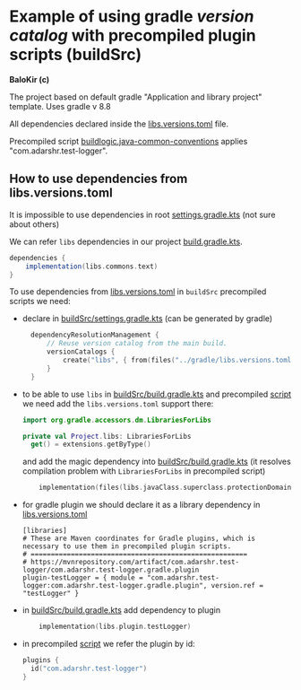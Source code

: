 # Example of using gradle *version catalog* with precompiled plugin scripts (buildSrc) 

__BaloKir (c)__

The project based on default gradle "Application and library project" template.
Uses gradle v 8.8

All dependencies declared inside the [libs.versions.toml](gradle/libs.versions.toml) file.

Precompiled script [buildlogic.java-common-conventions](buildSrc/src/main/kotlin/buildlogic.java-common-conventions.gradle.kts)
applies "com.adarshr.test-logger".

## How to use dependencies from libs.versions.toml

It is impossible to use dependencies in root [settings.gradle.kts](settings.gradle.kts) (not sure about others) 

We can refer `libs` dependencies in our project [build.gradle.kts](app/build.gradle.kts).
````gradle
dependencies {
    implementation(libs.commons.text)
}
````

To use dependencies from [libs.versions.toml](gradle/libs.versions.toml) in `buildSrc` precompiled scripts we need:
* declare in  [buildSrc/settings.gradle.kts](buildSrc/settings.gradle.kts) (can be generated by gradle)
  ````kotlin
    dependencyResolutionManagement {
        // Reuse version catalog from the main build.
        versionCatalogs {
            create("libs", { from(files("../gradle/libs.versions.toml")) })
        }
    }
  ````
* to be able to use `libs` in [buildSrc/build.gradle.kts](buildSrc/build.gradle.kts) 
and precompiled [script](buildSrc/src/main/kotlin/buildlogic.java-common-conventions.gradle.kts) 
we need add the `libs.versions.toml` support there:
  ````kotlin
  import org.gradle.accessors.dm.LibrariesForLibs

  private val Project.libs: LibrariesForLibs
    get() = extensions.getByType()
  ````
  and add the magic dependency into [buildSrc/build.gradle.kts](buildSrc/build.gradle.kts) 
(it resolves compilation problem with `LibrariesForLibs` in precompiled script)
  ````kotlin
      implementation(files(libs.javaClass.superclass.protectionDomain.codeSource.location))
  ````
* for gradle plugin we should declare it as a library dependency in [libs.versions.toml](gradle/libs.versions.toml) 
  ````
  [libraries]
  # These are Maven coordinates for Gradle plugins, which is necessary to use them in precompiled plugin scripts.
  # ======================================================
  # https://mvnrepository.com/artifact/com.adarshr.test-logger/com.adarshr.test-logger.gradle.plugin
  plugin-testLogger = { module = "com.adarshr.test-logger:com.adarshr.test-logger.gradle.plugin", version.ref = "testLogger" }
  ```` 
* in [buildSrc/build.gradle.kts](buildSrc/build.gradle.kts]) add dependency to plugin
  ````kotlin
      implementation(libs.plugin.testLogger)
  ````
* in precompiled [script](buildSrc/src/main/kotlin/buildlogic.java-common-conventions.gradle.kts) 
we refer the plugin by id:
  ````kotlin
  plugins {
    id("com.adarshr.test-logger")
  }
  ````
